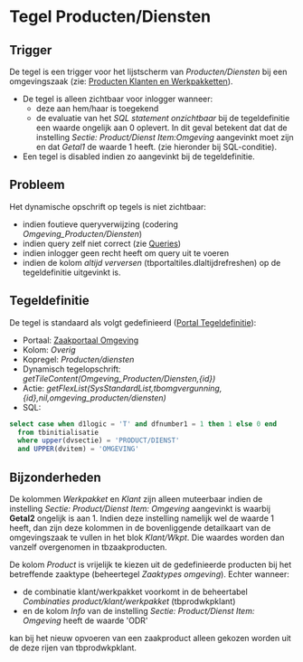 # Tegel Producten/Diensten

## Trigger

De tegel is een trigger voor het lijstscherm van _Producten/Diensten_ bij een omgevingszaak (zie: [Producten Klanten en Werkpakketten](/instellen_inrichten/producten_klanten_werkpakketten.md)).

- De tegel is alleen zichtbaar voor inlogger wanneer:
  - deze aan hem/haar is toegekend
  - de evaluatie van het _SQL statement onzichtbaar_ bij de tegeldefinitie een waarde ongelijk aan 0 oplevert. In dit geval betekent dat dat de instelling _Sectie: Product/Dienst Item:Omgeving_ aangevinkt moet zijn en dat _Getal1_ de waarde 1 heeft. (zie hieronder bij SQL-conditie).
- Een tegel is disabled indien zo aangevinkt bij de tegeldefinitie.

## Probleem

Het dynamische opschrift op tegels is niet zichtbaar:

- indien foutieve queryverwijzing (codering _Omgeving_Producten/Diensten_)
- indien query zelf niet correct (zie [Queries](/instellen_inrichten/queries.md))
- indien inlogger geen recht heeft om query uit te voeren
- indien de kolom _altijd verversen_ (tbportaltiles.dlaltijdrefreshen) op de tegeldefinitie uitgevinkt is.

## Tegeldefinitie

De tegel is standaard als volgt gedefinieerd ([Portal Tegeldefinitie](/instellen_inrichten/portaldefinitie/portal_tegel.md)):

- Portaal: [Zaakportaal Omgeving](/probleemoplossing/portalen_en_moduleschermen/zaakportaal_omgeving.md)
- Kolom: _Overig_
- Kopregel: _Producten/diensten_
- Dynamisch tegelopschrift: _getTileContent(Omgeving_Producten/Diensten,{id})_
- Actie: _getFlexList(SysStandardList,tbomgvergunning,{id},nil,omgeving_producten/diensten)_
- SQL:

```sql
select case when d1logic = 'T' and dfnumber1 = 1 then 1 else 0 end
  from tbinitialisatie
  where upper(dvsectie) = 'PRODUCT/DIENST'
  and UPPER(dvitem) = 'OMGEVING'
```

## Bijzonderheden

De kolommen _Werkpakket_ en _Klant_ zijn alleen muteerbaar indien de instelling _Sectie: Product/Dienst Item: Omgeving_ aangevinkt is waarbij **Getal2** ongelijk is aan 1. Indien deze instelling namelijk wel de waarde 1 heeft, dan zijn deze kolommen in de bovenliggende detailkaart van de omgevingszaak te vullen in het blok _Klant/Wkpt_. Die waardes worden dan vanzelf overgenomen in tbzaakproducten.

De kolom _Product_ is vrijelijk te kiezen uit de gedefinieerde producten bij het betreffende zaaktype (beheertegel _Zaaktypes omgeving_).
Echter wanneer:

- de combinatie klant/werkpakket voorkomt in de beheertabel _Combinaties product/klant/werkpakket_ (tbprodwkpklant)
- en de kolom _Info_ van de instelling _Sectie: Product/Dienst Item: Omgeving_ heeft de waarde 'ODR'

kan bij het nieuw opvoeren van een zaakproduct alleen gekozen worden uit de deze rijen van tbprodwkpklant.
